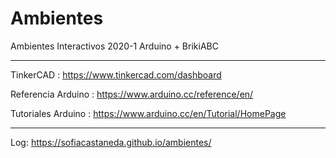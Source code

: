 # Ambientes
Ambientes Interactivos 2020-1
Arduino + BrikiABC

------

TinkerCAD : https://www.tinkercad.com/dashboard

Referencia Arduino : https://www.arduino.cc/reference/en/

Tutoriales Arduino : https://www.arduino.cc/en/Tutorial/HomePage

------

Log: https://sofiacastaneda.github.io/ambientes/

